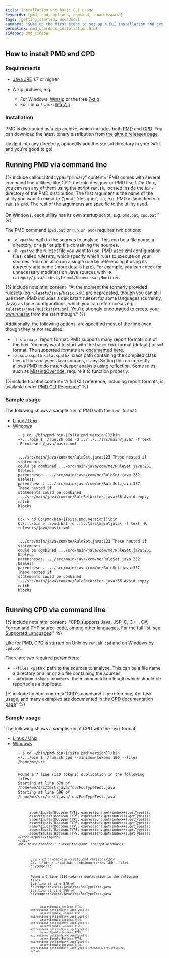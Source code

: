 ```yaml
---
title: Installation and basic CLI usage
keywords: [pmd, cpd, options, command, auxclasspath]
tags: [getting_started, userdocs]
summary: "Sums up the first steps to set up a CLI installation and get started using PMD"
permalink: pmd_userdocs_installation.html
sidebar: pmd_sidebar
---
```


## How to install PMD and CPD

### Requirements

*   [Java JRE](http://www.oracle.com/technetwork/java/javase/downloads/index.html) 1.7 or higher
*   A zip archiver, e.g.:
    
    * For Windows: [Winzip](http://winzip.com) or the free [7-zip](http://www.7-zip.org/)
    * For Linux / Unix: [InfoZip](http://www.info-zip.org/pub/infozip/)

### Installation

PMD is distributed as a zip archive, which includes both [PMD](#running-pmd-via-command-line) and [CPD](/pmd_userdocs_cpd.html). 
You can download the latest binary distribution from [the github releases page](https://github.com/pmd/pmd/releases).

Unzip it into any directory, optionally add the `bin` subdirectory in your `PATH`, and you're good to go!         

 

## Running PMD via command line

{% include callout.html type="primary"
   content="PMD comes with several command line utilities, like CPD, the rule designer or PMD itself.
            On Unix, you can run any of them using the script `run.sh`, located inside the `bin/`
            directory of the PMD distribution. The first argument is the name of the utility you want
            to execute ('pmd', 'designer', ...), e.g. PMD is launched via `run.sh pmd`. The rest of
            the arguments are specific to the utility used.<br/><br/>
            On Windows, each utility has its own startup script, e.g. `pmd.bat`, `cpd.bat`." %}

The PMD command (`pmd.bat` or `run.sh pmd`) requires two options:

* `-d <path>`: path to the sources to analyse. This can be a file name, a directory, or a jar or zip file containing the
sources.
* `-R <path>`: the ruleset file you want to use. PMD uses xml configuration files, called *rulesets*, which specify 
which rules to execute on your sources. You can also run a single rule by referencing it using its *category* and
name (more details [here](pmd_userdocs_making_rulesets.html#referencing-a-single-rule)). For example, you can check for unnecessary
modifiers on Java sources with `-R category/java/codestyle.xml/UnnecessaryModifier`.

{% include note.html
   content="At the moment the formerly provided rulesets (eg `rulesets/java/basic.xml`) are deprecated,
   though you can still use them. PMD includes a quickstart ruleset for some languages (currently, Java)
   as base configurations, which you can reference as e.g. `rulesets/java/quickstart.xml`. You're strongly
   encouraged to [create your own ruleset](pmd_userdocs_making_rulesets.html) from the start though." %}

Additionally, the following options, are specified most of the time even though they're not required:
* `-f <format>`: report format. PMD supports many report formats out of the box. You may want to start with the basic
`text` format (default) or `xml` format. The supported formats are [documented here](pmd_userdocs_cli_reference.html#available-report-formats).
* `-auxclasspath <classpath>`: class path containing the compiled class files of the analysed Java sources, if any.
  Setting this up correctly allows PMD to do much deeper analysis using reflection. Some rules, such as [MissingOverride](pmd_rules_java_bestpractices.html#missingoverride),
  require it to function properly.

{%include tip.html content="A full CLI reference, including report formats, is available under [PMD CLI Reference](pmd_userdocs_cli_reference.html)" %}



### Sample usage

 The following shows a sample run of PMD with the `text` format:


<div class="text-left">
  <ul class="nav nav-tabs" role="tablist">
    <li role="presentation" class="active"><a href="#linux" aria-controls="linux / unix" role="tab" data-toggle="tab">Linux / Unix</a></li>
    <li role="presentation"><a href="#windows" aria-controls="windows" role="tab" data-toggle="tab">Windows</a></li>
  </ul>
 
  <div class="tab-content">
    <div role="tabpanel" class="tab-pane active" id="linux">
<figure class="highlight"><pre><code class="language-bash" data-lang="bash"><span class="gp">~ $ </span><span class="s2">cd</span> ~/bin/pmd-bin-{{site.pmd.version}}/bin
<span class="gp">~/.../bin $ </span><span class="s2">./run.sh</span> pmd -d ../../../src/main/java/ -f text -R rulesets/java/basic.xml
  
  .../src/main/java/com/me/RuleSet.java:123  These nested if statements could be combined
  .../src/main/java/com/me/RuleSet.java:231  Useless parentheses.
  .../src/main/java/com/me/RuleSet.java:232  Useless parentheses.
  .../src/main/java/com/me/RuleSet.java:357  These nested if statements could be combined
  .../src/main/java/com/me/RuleSetWriter.java:66     Avoid empty catch blocks</code></pre></figure>
    </div>
    <div role="tabpanel" class="tab-pane" id="windows">
<figure class="highlight"><pre><code class="language-bash" data-lang="bash"><span class="gp">C:\ &gt; </span><span class="s2">cd</span> C:\pmd-bin-{{site.pmd.version}}\bin
<span class="gp">C:\...\bin > </span><span class="s2">.\pmd.bat</span> -d ..\..\src\main\java\ -f text -R rulesets/java/basic.xml
      
  .../src/main/java/com/me/RuleSet.java:123  These nested if statements could be combined
  .../src/main/java/com/me/RuleSet.java:231  Useless parentheses.
  .../src/main/java/com/me/RuleSet.java:232  Useless parentheses.
  .../src/main/java/com/me/RuleSet.java:357  These nested if statements could be combined
  .../src/main/java/com/me/RuleSetWriter.java:66     Avoid empty catch blocks</code></pre></figure>
    </div>
  </div>
</div>


## Running CPD via command line

{% include note.html
   content="CPD supports Java, JSP, C, C++, C#, Fortran and PHP source code, among other languages.
            For the full list, see [Supported Languages](pmd_userdocs_cpd#supported-languages)." %}

Like for PMD, CPD is started on Unix by `run.sh cpd` and on Windows by `cpd.bat`.

There are two required parameters:
* `--files <path>`: path to the sources to analyse. This can be a file name, a
  directory or a jar or zip file containing the sources.
* `--minimum-tokens <number>`: the minimum token length which should be reported as a duplicate.

{% include tip.html
   content="CPD's command-line reference, Ant task usage, and many examples are documented in the
            [CPD documentation page](pmd_userdocs_cpd.html)" %}

### Sample usage

 The following shows a sample run of CPD with the `text` format:


<div class="text-left">
  <ul class="nav nav-tabs" role="tablist">
    <li role="presentation" class="active"><a href="#cpd-linux" aria-controls="linux / unix" role="tab" data-toggle="tab">Linux / Unix</a></li>
    <li role="presentation"><a href="#cpd-windows" aria-controls="windows" role="tab" data-toggle="tab">Windows</a></li>
  </ul>

  <div class="tab-content">
    <div role="tabpanel" class="tab-pane active" id="cpd-linux">
<figure class="highlight"><pre><code class="language-bash" data-lang="bash"><span class="gp">~ $ </span><span class="s2">cd</span> ~/bin/pmd-bin-{{site.pmd.version}}/bin
<span class="gp">~/.../bin $ </span><span class="s2">./run.sh</span> cpd --minimum-tokens 100 --files /home/me/src

  Found a 7 line (110 tokens) duplication in the following files:
  Starting at line 579 of /home/me/src/test/java/foo/FooTypeTest.java
  Starting at line 586 of /home/me/src/test/java/foo/FooTypeTest.java

          assertEquals(Boolean.TYPE, expressions.get(index++).getType());
          assertEquals(Boolean.TYPE, expressions.get(index++).getType());
          assertEquals(Boolean.TYPE, expressions.get(index++).getType());
          assertEquals(Boolean.TYPE, expressions.get(index++).getType());
          assertEquals(Boolean.TYPE, expressions.get(index++).getType());
          assertEquals(Boolean.TYPE, expressions.get(index++).getType());
          assertEquals(Boolean.TYPE, expressions.get(index++).getType());</code></pre></figure>
    </div>
    <div role="tabpanel" class="tab-pane" id="cpd-windows">
<figure class="highlight"><pre><code class="language-bash" data-lang="bash"><span class="gp">C:\ &gt; </span><span class="s2">cd</span> C:\pmd-bin-{{site.pmd.version}}\bin
<span class="gp">C:\...\bin > </span><span class="s2">.\cpd.bat</span> --minimum-tokens 100 --files c:\temp\src

  Found a 7 line (110 tokens) duplication in the following files:
  Starting at line 579 of c:\temp\src\test\java\foo\FooTypeTest.java
  Starting at line 586 of c:\temp\src\test\java\foo\FooTypeTest.java

          assertEquals(Boolean.TYPE, expressions.get(index++).getType());
          assertEquals(Boolean.TYPE, expressions.get(index++).getType());
          assertEquals(Boolean.TYPE, expressions.get(index++).getType());
          assertEquals(Boolean.TYPE, expressions.get(index++).getType());
          assertEquals(Boolean.TYPE, expressions.get(index++).getType());
          assertEquals(Boolean.TYPE, expressions.get(index++).getType());
          assertEquals(Boolean.TYPE, expressions.get(index++).getType());</code></pre></figure>
    </div>
  </div>
</div>
